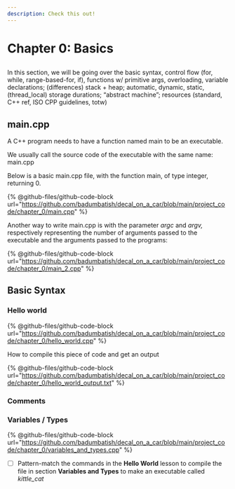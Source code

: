 ```yaml
---
description: Check this out!
---
```


# Chapter 0: Basics

##

In this section, we will be going over the basic syntax, control flow (for, while, range-based-for, if), functions w/ primitive args, overloading, variable declarations; (differences) stack + heap; automatic, dynamic, static, (thread\_local) storage durations; “abstract machine”; resources (standard, C++ ref, ISO CPP guidelines, totw)



## main.cpp

A C++ program needs to have a function named main to be an executable.

We usually call the source code of the executable with the same name: main.cpp

Below is a basic main.cpp file, with the function main, of type integer, returning 0.

{% @github-files/github-code-block url="https://github.com/badumbatish/decal_on_a_car/blob/main/project_code/chapter_0/main.cpp" %}

Another way to write main.cpp is with the parameter _argc_ and _argv,_ respectively representing the number of arguments passed to the executable and the arguments passed to the programs:&#x20;

{% @github-files/github-code-block url="https://github.com/badumbatish/decal_on_a_car/blob/main/project_code/chapter_0/main_2.cpp" %}

## Basic Syntax

### Hello world

{% @github-files/github-code-block url="https://github.com/badumbatish/decal_on_a_car/blob/main/project_code/chapter_0/hello_world.cpp" %}

How to compile this piece of code and get an output

{% @github-files/github-code-block url="https://github.com/badumbatish/decal_on_a_car/blob/main/project_code/chapter_0/hello_world_output.txt" %}

### Comments



### Variables / Types

{% @github-files/github-code-block url="https://github.com/badumbatish/decal_on_a_car/blob/main/project_code/chapter_0/variables_and_types.cpp" %}

* [ ] Pattern-match the commands in the **Hello World** lesson to compile the file in section **Variables and Types** to make an executable called _kittle\_cat_
